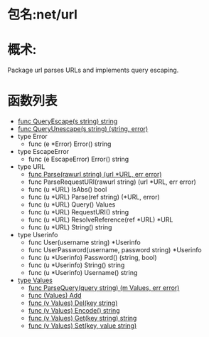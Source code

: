 # 包名:net/url
# 概术:
  Package url parses URLs and implements query escaping. 
# 函数列表
- [func QueryEscape(s string) string](QueryEscape.md)
- [func QueryUnescape(s string) (string, error)](QueryUnescape.md)
- type Error
  - func (e *Error) Error() string
- type EscapeError
  - func (e EscapeError) Error() string
- type URL
  - [func Parse(rawurl string) (url *URL, err error)](Parse.md)
  - func ParseRequestURI(rawurl string) (url *URL, err error)
  - func (u *URL) IsAbs() bool
  - func (u *URL) Parse(ref string) (*URL, error)
  - func (u *URL) Query() Values
  - func (u *URL) RequestURI() string
  - func (u *URL) ResolveReference(ref *URL) *URL
  - func (u *URL) String() string
- type Userinfo
  - func User(username string) *Userinfo
  - func UserPassword(username, password string) *Userinfo
  - func (u *Userinfo) Password() (string, bool)
  - func (u *Userinfo) String() string
  - func (u *Userinfo) Username() string
- [type Values](Values.md)
  - [func ParseQuery(query string) (m Values, err error)](QueryUnescape.md)
  - [func (Values) Add](Add.md)
  - [func (v Values) Del(key string)](Del.md)
  - [func (v Values) Encode() string](Encode.md)
  - [func (v Values) Get(key string) string](Get.md)
  - [func (v Values) Set(key, value string)](Set.md)
